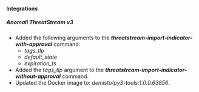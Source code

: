 
#### Integrations

##### Anomali ThreatStream v3

- Added the following arguments to the ***threatstream-import-indicator-with-approval*** command:
    - *tags_tlp*
    - *default_state*
    - *expiration_ts*
- Added the *tags_tlp* argument to the ***threatstream-import-indicator-without-approval*** command.
- Updated the Docker image to: *demisto/py3-tools:1.0.0.63856*.